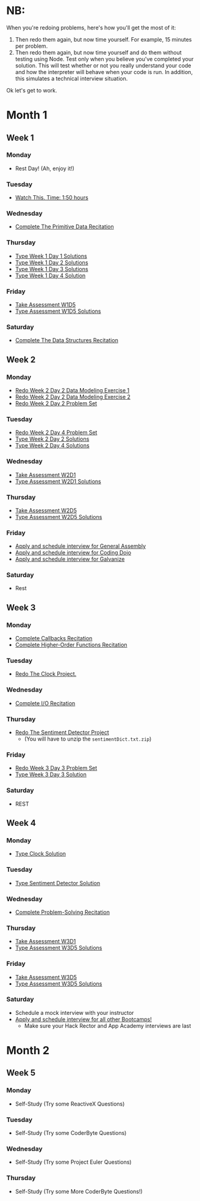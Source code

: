 # NB:
When you're redoing problems, here's how you'll get the most of it:

1. Then redo them again, but now time yourself. For example, 15 minutes per problem.
2. Then redo them again, but now time yourself and do them without testing using Node. Test only when you believe you've completed your solution. This will test whether or not you really understand your code and how the interpreter will behave when your code is run. In addition, this simulates a technical interview situation.

Ok let's get to work.

# Month 1

## Week 1

### Monday
  * Rest Day! (Ah, enjoy it!)

### Tuesday
  * [Watch This. Time: 1:50 hours](https://www.youtube.com/watch?v=v2ifWcnQs6M)

### Wednesday
  * [Complete The Primitive Data Recitation](../../recitations)

### Thursday
  * [Type Week 1 Day 1 Solutions](../../solutions/w1/d1/solution.js)
  * [Type Week 1 Day 2 Solutions](../../solutions/w1/d2/solution.js)
  * [Type Week 1 Day 3 Solutions](../../solutions/w1/d3/solution.js)
  * [Type Week 1 Day 4 Solution](../../solutions/w1/d4/solution.js)

### Friday
  * [Take Assessment W1D5](https://github.com/appacademy/Bootcamp-Prep-Assessments)
  * [Type Assessment W1D5 Solutions](https://github.com/appacademy/Bootcamp-Prep-Assessments)

### Saturday
  * [Complete The Data Structures Recitation](../../recitations)

## Week 2

### Monday
  * [Redo Week 2 Day 2 Data Modeling Exercise 1](../../w2/d2/data_model1.js)
  * [Redo Week 2 Day 2 Data Modeling Exercise 2](../../w2/d2/data_model2.js)
  * [Redo Week 2 Day 2 Problem Set](../../w2/d2/problem_set.md)

### Tuesday
  * [Redo Week 2 Day 4 Problem Set](../../w2/d4/problem_set.md)
  * [Type Week 2 Day 2 Solutions](../../solutions/w2/d2/solution.js)
  * [Type Week 2 Day 4 Solutions](../../solutions/w2/d4/solution.js)

### Wednesday
  * [Take Assessment W2D1](https://github.com/appacademy/Bootcamp-Prep-Assessments)
  * [Type Assessment W2D1 Solutions](https://github.com/appacademy/Bootcamp-Prep-Assessments)

### Thursday
  * [Take Assessment W2D5](https://github.com/appacademy/Bootcamp-Prep-Assessments)
  * [Type Assessment W2D5 Solutions](https://github.com/appacademy/Bootcamp-Prep-Assessments)

### Friday
  * [Apply and schedule interview for General Assembly](../../other/whats_next.md)
  * [Apply and schedule interview for Coding Dojo](../../other/whats_next.md)
  * [Apply and schedule interview for Galvanize](../../other/whats_next.md)

### Saturday
  * Rest

## Week 3

### Monday
  * [Complete Callbacks Recitation](../../recitations)
  * [Complete Higher-Order Functions Recitation](../../recitations)

### Tuesday
  * [Redo The Clock Project.](../../w3/d2/clock.md)

### Wednesday
  * [Complete I/O Recitation](../../recitations)

### Thursday
  * [Redo The Sentiment Detector Project](../../w3/d2/sentiment_detector)
    - (You will have to unzip the `sentimentDict.txt.zip`)

### Friday
  * [Redo Week 3 Day 3 Problem Set](../../w3/d3/problem_set.md)
  * [Type Week 3 Day 3 Solution](../../solutions/w3/d3/solution.js)

### Saturday
  * REST

## Week 4

### Monday
  * [Type Clock Solution](../../solutions/w3/d4/clock.js)

### Tuesday
  * [Type Sentiment Detector Solution](../../w3/d4/sentiment.js)

### Wednesday
  * [Complete Problem-Solving Recitation](../../recitations)

### Thursday
  * [Take Assessment W3D1](https://github.com/appacademy/Bootcamp-Prep-Assessments)
  * [Type Assessment W3D5 Solutions](https://github.com/appacademy/Bootcamp-Prep-Assessments)

### Friday
  * [Take Assessment W3D5](https://github.com/appacademy/Bootcamp-Prep-Assessments)
  * [Type Assessment W3D5 Solutions](https://github.com/appacademy/Bootcamp-Prep-Assessments)

### Saturday
  * Schedule a mock interview with your instructor
  * [Apply and schedule interview for all other Bootcamps!](../../other/whats_next.md)
    - Make sure your Hack Rector and App Academy interviews are last

# Month 2

## Week 5

### Monday
  * Self-Study (Try some ReactiveX Questions)

### Tuesday
  * Self-Study (Try some CoderByte Questions)

### Wednesday
  * Self-Study (Try some Project Euler Questions)

### Thursday
  * Self-Study (Try some More CoderByte Questions!)
